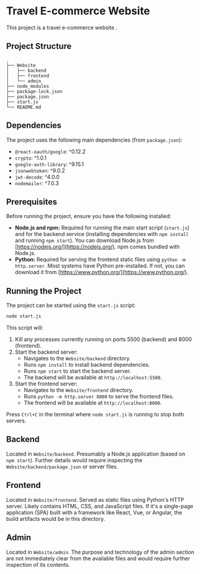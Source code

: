 # Travel E-commerce Website

This project is a travel e-commerce website .

## Project Structure

```
.
├── Website
│   ├── backend
│   ├── frontend
│   └── admin 
├── node_modules
├── package-lock.json
├── package.json
├── start.js
└── README.md
```

## Dependencies

The project uses the following main dependencies (from `package.json`):

*   `@react-oauth/google`: ^0.12.2
*   `crypto`: ^1.0.1
*   `google-auth-library`: ^9.15.1
*   `jsonwebtoken`: ^9.0.2
*   `jwt-decode`: ^4.0.0
*   `nodemailer`: ^7.0.3

## Prerequisites

Before running the project, ensure you have the following installed:

*   **Node.js and npm:** Required for running the main start script (`start.js`) and for the backend service (installing dependencies with `npm install` and running `npm start`). You can download Node.js from [https://nodejs.org/](https://nodejs.org/). npm comes bundled with Node.js.
*   **Python:** Required for serving the frontend static files using `python -m http.server`. Most systems have Python pre-installed. If not, you can download it from [https://www.python.org/](https://www.python.org/).

## Running the Project

The project can be started using the `start.js` script:

```bash
node start.js
```

This script will:

1.  Kill any processes currently running on ports 5500 (backend) and 8000 (frontend).
2.  Start the backend server:
    *   Navigates to the `Website/backend` directory.
    *   Runs `npm install` to install backend dependencies.
    *   Runs `npm start` to start the backend server.
    *   The backend will be available at `http://localhost:5500`.
3.  Start the frontend server:
    *   Navigates to the `Website/frontend` directory.
    *   Runs `python -m http.server 8000` to serve the frontend files.
    *   The frontend will be available at `http://localhost:8000`.

Press `Ctrl+C` in the terminal where `node start.js` is running to stop both servers.

## Backend

Located in `Website/backend`.
Presumably a Node.js application (based on `npm start`). Further details would require inspecting the `Website/backend/package.json` or server files.

## Frontend

Located in `Website/frontend`.
Served as static files using Python's HTTP server. Likely contains HTML, CSS, and JavaScript files. If it's a single-page application (SPA) built with a framework like React, Vue, or Angular, the build artifacts would be in this directory.

## Admin

Located in `Website/admin`.
The purpose and technology of the admin section are not immediately clear from the available files and would require further inspection of its contents.
